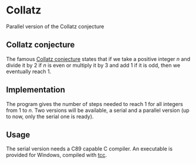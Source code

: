 # Collatz
Parallel version of the Collatz conjecture

## Collatz conjecture
The famous [Collatz conjecture](https://en.wikipedia.org/wiki/Collatz_conjecture) states that if we take a positive integer *n* and divide it by 2 if *n* is even or multiply it by 3 and add 1 if it is odd, then we eventually reach 1.

## Implementation
The program gives the number of steps needed to reach 1 for all integers from 1 to *n*. Two versions will be available, a serial and a parallel version (up to now, only the serial one is ready).

## Usage
The serial version needs a C89 capable C compiler. An executable is provided for Windows, compiled with [tcc](http://bellard.org/tcc/).
